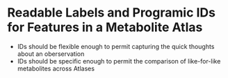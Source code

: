 <h1>Readable Labels and Programic IDs for Features in a Metabolite Atlas</h1>
<ul>
	<li>IDs should be flexible enough to permit capturing the quick thoughts about an oberservation</li>
	<li>IDs should be specific enough to permit the comparison of like-for-like metabolites across Atlases</li>
</ul>
